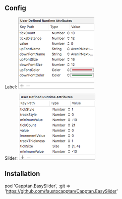 ## Config
Label:
![GitHub Logo](/Images/LabelConfig.png)

Slider:
![GitHub Logo](/Images/SliderConfig.png)

## Installation

pod 'Capptan.EasySlider', :git => 'https://github.com/faustocapptan/Capptan.EasySlider'
